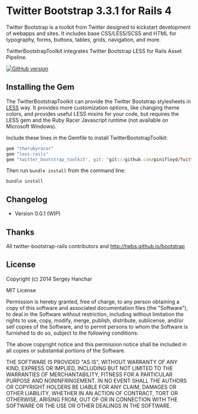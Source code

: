 # Twitter Bootstrap 3.3.1 for Rails 4

Twitter Bootstrap is a toolkit from Twitter designed to kickstart development
of webapps and sites. It includes base CSS/LESS/SCSS and HTML for typography,
forms, buttons, tables, grids, navigation, and more.

TwitterBootstrapToolkit integrates Twitter Bootstrap LESS for Rails Asset
Pipeline.

[![GitHub version](https://badge.fury.io/gh/pinifloyd/TwitterBootstrapToolkit.svg)](http://badge.fury.io/gh/pinifloyd/TwitterBootstrapToolkit)

## Installing the Gem

The TwitterBootstrapToolkit can provide the Twitter Bootstrap stylesheets in
[LESS](http://lesscss.org/) way. It provides more customization options, like
changing theme colors, and provides useful LESS mixins for your code, but
requires the LESS gem and the Ruby Racer Javascript runtime (not available on
Microsoft Windows).

Include these lines in the Gemfile to install TwitterBootstrapToolkit:

```ruby
gem "therubyracer"
gem "less-rails"
gem "twitter_bootstrap_toolkit', git: "git://github.com/pinifloyd/TwitterBootstrapToolkit.git"
```

Then run `bundle install` from the command line:

    bundle install

## Changelog

<ul>
  <li>Version 0.0.1 (WIP)</li>
</ul>

## Thanks

All twitter-bootstrap-rails contributors and http://twbs.github.io/bootstrap

## License

Copyright (c) 2014 Sergey Hanchar

MIT License

Permission is hereby granted, free of charge, to any person obtaining
a copy of this software and associated documentation files (the
"Software"), to deal in the Software without restriction, including
without limitation the rights to use, copy, modify, merge, publish,
distribute, sublicense, and/or sell copies of the Software, and to
permit persons to whom the Software is furnished to do so, subject to
the following conditions:

The above copyright notice and this permission notice shall be
included in all copies or substantial portions of the Software.

THE SOFTWARE IS PROVIDED "AS IS", WITHOUT WARRANTY OF ANY KIND,
EXPRESS OR IMPLIED, INCLUDING BUT NOT LIMITED TO THE WARRANTIES OF
MERCHANTABILITY, FITNESS FOR A PARTICULAR PURPOSE AND
NONINFRINGEMENT. IN NO EVENT SHALL THE AUTHORS OR COPYRIGHT HOLDERS BE
LIABLE FOR ANY CLAIM, DAMAGES OR OTHER LIABILITY, WHETHER IN AN ACTION
OF CONTRACT, TORT OR OTHERWISE, ARISING FROM, OUT OF OR IN CONNECTION
WITH THE SOFTWARE OR THE USE OR OTHER DEALINGS IN THE SOFTWARE.
